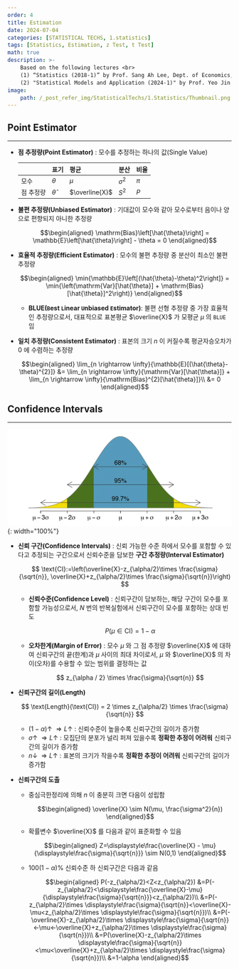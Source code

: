 ```yaml
---
order: 4
title: Estimation
date: 2024-07-04
categories: [STATISTICAL TECHS, 1.statistics]
tags: [Statistics, Estimation, z Test, t Test]
math: true
description: >-
    Based on the following lectures <br>
    (1) “Statistics (2018-1)” by Prof. Sang Ah Lee, Dept. of Economics, College of Economics & Commerce, Kookmin Univ. <br>
    (2) "Statistical Models and Application (2024-1)" by Prof. Yeo Jin Chung, Dept. of Data Science, The Grad. School, Kookmin Univ.
image:
    path: /_post_refer_img/StatisticalTechs/1.Statistics/Thumbnail.png
---
```


## Point Estimator
-----

- **점 추정량(Point Estimator)** : 모수를 추정하는 하나의 값(Single Value)

    | | 표기 | 평균 | 분산 | 비율 |
    |---|---|---|---|---|
    | 모수 | $\theta$ | $\mu$ | $\sigma^2$ | $\pi$ |
    | 점 추정량 | $\hat{\theta}$ | $\overline{X}$ | $S^2$ | $P$ |

- **불편 추정량(Unbiased Estimator)** : 기대값이 모수와 같아 모수로부터 음이나 양으로 편향되지 아니한 추정량

    $$\begin{aligned}
    \mathrm{Bias}\left[\hat{\theta}\right]
    = \mathbb{E}\left[\hat{\theta}\right] - \theta
    = 0
    \end{aligned}$$

- **효율적 추정량(Efficient Estimator)** : 모수의 불편 추정량 중 분산이 최소인 불편 추정량

    $$\begin{aligned}
    \min{\mathbb{E}\left[(\hat{\theta}-\theta)^2\right]}
    = \min{\left(\mathrm{Var}[\hat{\theta}] + \mathrm{Bias}[\hat{\theta}]^2\right)}
    \end{aligned}$$

    - **BLUE(`B`est `L`inear `U`nbiased `E`stimator)**: 불편 선형 추정량 중 가장 효율적인 추정량으로서, 대표적으로 표본평균 $\overline{X}$ 가 모평균 $\mu$ 의 `BLUE` 임

- **일치 추정량(Consistent Estimator)** : 표본의 크기 $n$ 이 커질수록 평균자승오차가 $0$ 에 수렴하는 추정량

    $$\begin{aligned}
    \lim_{n \rightarrow \infty}{\mathbb{E}[(\hat{\theta}-\theta)^{2}]}
    &= \lim_{n \rightarrow \infty}{\mathrm{Var}[\hat{\theta}]} + \lim_{n \rightarrow \infty}{\mathrm{Bias}^{2}[\hat{\theta}]}\\
    &= 0
    \end{aligned}$$

## Confidence Intervals
-----

![01](/_post_refer_img/StatisticalTechs/1.Statistics/04-01.png){: width="100%"}

- **신뢰 구간(Confidence Intervals)** : 신뢰 가능한 수준 하에서 모수를 포함할 수 있다고 추정되는 구간으로서 신뢰수준을 담보한 **구간 추정량(Interval Estimator)**

    $$
    \text{CI}:=\left(\overline{X}-z_{\alpha/2}\times \frac{\sigma}{\sqrt{n}}, \overline{X}+z_{\alpha/2}\times \frac{\sigma}{\sqrt{n}}\right)
    $$

    - **신뢰수준(Confidence Level)** : 신뢰구간이 담보하는, 해당 구간이 모수를 포함할 가능성으로서, $N$ 번의 반복실험에서 신뢰구간이 모수를 포함하는 상대 빈도

        $$
        P(\mu \in \text{CI})=1-\alpha
        $$

    - **오차한계(Margin of Error)** : 모수 $\mu$ 와 그 점 추정량 $\overline{X}$ 에 대하여 신뢰구간의 끝(한계)과 $\mu$ 사이의 최대 차이로서, $\mu$ 와 $\overline{X}$ 의 차이(오차)를 수용할 수 있는 범위를 결정하는 값

        $$
        z_{\alpha / 2} \times \frac{\sigma}{\sqrt{n}}
        $$

- **신뢰구간의 길이(Length)**

    $$
    \text{Length}(\text{CI}) = 2 \times z_{\alpha/2} \times \frac{\sigma}{\sqrt{n}}
    $$

    - $(1-\alpha)\uparrow \; \Rightarrow L\uparrow$ : 신뢰수준이 높을수록 신뢰구간의 길이가 증가함
    - $\sigma\uparrow \; \Rightarrow L\uparrow$ : 모집단의 분포가 널리 퍼져 있을수록 **정확한 추정이 어려워** 신뢰구간의 길이가 증가함
    - $n\downarrow \; \Rightarrow L\uparrow$ : 표본의 크기가 작을수록 **정확한 추정이 어려워** 신뢰구간의 길이가 증가함

- **신뢰구간의 도출**

    - 중심극한정리에 의해 $n$ 이 충분히 크면 다음이 성립함

        $$\begin{aligned}
        \overline{X} \sim N(\mu, \frac{\sigma^2}{n})
        \end{aligned}$$

    - 확률변수 $\overline{X}$ 를 다음과 같이 표준화할 수 있음

        $$\begin{aligned}
        Z=\displaystyle\frac{\overline{X} - \mu}{\displaystyle\frac{\sigma}{\sqrt{n}}} \sim N(0,1)
        \end{aligned}$$

    - $100(1-\alpha)\%$ 신뢰수준 하 신뢰구간은 다음과 같음

        $$\begin{aligned}
        P(-z_{\alpha/2}<Z<z_{\alpha/2})
        &=P(-z_{\alpha/2}<\displaystyle\frac{\overline{X}-\mu}{\displaystyle\frac{\sigma}{\sqrt{n}}}<z_{\alpha/2})\\
        &=P(-z_{\alpha/2}\times \displaystyle\frac{\sigma}{\sqrt{n}}<\overline{X}-\mu<z_{\alpha/2}\times \displaystyle\frac{\sigma}{\sqrt{n}})\\
        &=P(-\overline{X}-z_{\alpha/2}\times \displaystyle\frac{\sigma}{\sqrt{n}}<-\mu<-\overline{X}+z_{\alpha/2}\times \displaystyle\frac{\sigma}{\sqrt{n}})\\
        &=P(\overline{X}-z_{\alpha/2}\times \displaystyle\frac{\sigma}{\sqrt{n}}<\mu<\overline{X}+z_{\alpha/2}\times \displaystyle\frac{\sigma}{\sqrt{n}})\\
        &=1-\alpha
        \end{aligned}$$